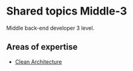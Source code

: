 # Shared topics Middle-3

Middle back-end developer 3 level.

## Areas of expertise

- [Clean Architecture](./clean-architecture.md)
